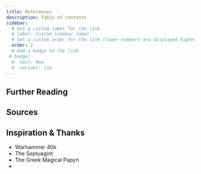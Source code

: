 ```yaml
---
title: References
description: Table of contents
sidebar:
  # Set a custom label for the link
  # label: Custom sidebar label
  # Set a custom order for the link (lower numbers are displayed higher up)
  order: 2
  # Add a badge to the link
 # badge:
  #  text: New
  #  variant: tip
---
```

## Further Reading

## Sources

## Inspiration & Thanks
* Warhammer 40k
* The Septuagint
* The Greek Magical Papyri
* 